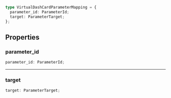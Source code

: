 ```ts
type VirtualDashCardParameterMapping = {
  parameter_id: ParameterId;
  target: ParameterTarget;
};
```

## Properties

### parameter_id

```ts
parameter_id: ParameterId;
```

---

### target

```ts
target: ParameterTarget;
```
